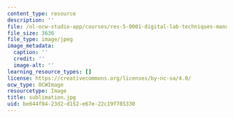 ```yaml
---
content_type: resource
description: ''
file: /ol-ocw-studio-app/courses/res-5-0001-digital-lab-techniques-manual-spring-2007/be644f8423d2d152e67e22c19f785330_sublimation.jpg
file_size: 3636
file_type: image/jpeg
image_metadata:
  caption: ''
  credit: ''
  image-alt: ''
learning_resource_types: []
license: https://creativecommons.org/licenses/by-nc-sa/4.0/
ocw_type: OCWImage
resourcetype: Image
title: sublimation.jpg
uid: be644f84-23d2-d152-e67e-22c19f785330
---
```

